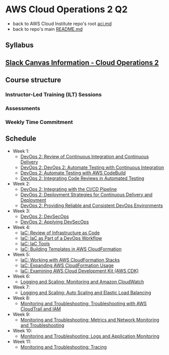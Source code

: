 # AWS Cloud Operations 2 Q2

* back to AWS Cloud Institute repo's root [aci.md](../aci.md)
* back to repo's main [README.md](../../../README.md)

## Syllabus

## [Slack Canvas Information - Cloud Operations 2](./canvas.md)

## Course structure

### Instructor-Led Training (ILT) Sessions

### Assessments

### Weekly Time Commitment

## Schedule

* Week 1:
  * [DevOps 2: Review of Continuous Integration and Continuous Delivery](./W010DevOps2CICD.md)
  * [DevOps 2: DevOps 2: Automate Testing with Continuous Integration](./W012DevOps2AutomateTesting.md)
  * [DevOps 2: Automate Testing with AWS CodeBuild](./W014DevOps2AutomateTestingCodeBuild.md)
  * [DevOps 2: Integrating Code Reviews in Automated Testing](./W016DevOps2IntegratingCodeReviewsInTesting.md)
* Week 2:
  * [DevOps 2: Integrating with the CI/CD Pipeline](./W020DevOps2CiCdPipelineIntegration.md)
  * [DevOps 2: Deployment Strategies for Continuous Delivery and Deployment](./W022DevOps2DeploymentsStrategiesForCd.md)
  * [DevOps 2: Providing Reliable and Consistent DevOps Environments](./W024DevOps2ProvidingReliableConsistentEnvironments.md)
* Week 3:
  * [DevOps 2: DevSecOps](./W030DevOps2DevSecOps.md)
  * [DevOps 2: Applying DevSecOps](./W032DevOps2ApplyingDevSecOps.md)
* Week 4:
  * [IaC: Review of Infrastructure as Code](./W040IaCReviewIaC.md)
  * [IaC: IaC as Part of a DevOps Workflow](./W042IaCDevOpsWorkflow.md)
  * [IaC: IaC Tools](./W044IaCTools.md)
  * [IaC: Building Templates in AWS CloudFormation](./W046IaCBuildingTemplatesAwsCloudFormation.md)
* Week 5:
  * [IaC: Working with AWS CloudFormation Stacks](./W050IaCCloudFormationStacks.md)
  * [IaC: Expanding AWS CloudFormation Usage](./W052IaCExpandingCfUsage.md)
  * [IaC: Examining AWS Cloud Development Kit (AWS CDK)](./W054IaCExaminingAwsCdk.md)
* Week 6:
  * [Logging and Scaling: Monitoring and Amazon CloudWatch](./W060LoggingScalingMonitoringCloudWatch.md)
* Week 7:
  * [Logging and Scaling: Auto Scaling and Elastic Load Balancing](./W070LoggingScalingAutoScalingLoadBalancing.md)
* Week 8:
  * [Monitoring and Troubleshooting: Troubleshooting with AWS CloudTrail and IAM](./W080MonitoringTroubleshootingCloudTrailIam.md)
* Week 9:
  * [Monitoring and Troubleshooting: Metrics and Network Monitoring and Troubleshooting](./W090MonitoringTroubleshootingMetricsNetworkMonitoring.md)
* Week 10:
  * [Monitoring and Troubleshooting: Logs and Application Monitoring](./W100MonitoringTroubleshootingLogsAppMonitoring.md)
* Week 11:
  * [Monitoring and Troubleshooting: Tracing](./W110MonitoringTroubleshootingTracing.md)
  